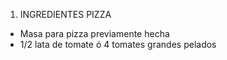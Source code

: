 1. INGREDIENTES PIZZA

- Masa para pizza previamente hecha
- 1/2 lata de tomate ó 4 tomates grandes pelados
